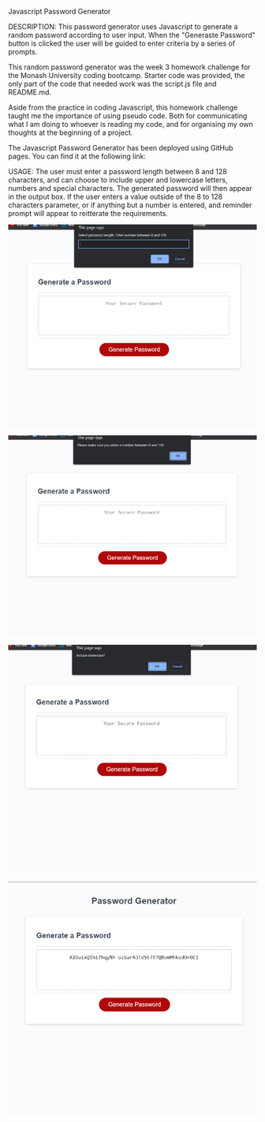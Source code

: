Javascript Password Generator

DESCRIPTION:
This password generator uses Javascript to generate a random password according to user input. When the "Generaste Password" button is clicked the user will be guided to enter criteria by a series of prompts.  

This random password generator was the week 3 homework challenge for the Monash University coding bootcamp. Starter code was provided, the only part of the code that needed work was the script.js file and README.md.

Aside from the practice in coding Javascript, this homework challenge taught me the importance of using pseudo code. Both for communicating what I am doing to whoever is reading my code, and for organising my own thoughts at the beginning of a project.  

The Javascript Password Generator has been deployed using GitHub pages. You can find it at the following link: 

USAGE:
The user must enter a password length between 8 and 128 characters, and can choose to include upper and lowercase letters, numbers and special characters. The generated password will then appear in the output box. If the user enters a value outside of the 8 to 128 characters parameter, or if anything but a number is entered, and reminder prompt will appear to reitterate the requirements.

![The password generator application displays window requesting user enter password length](assets\password-length.png)

![Password generator application reminds user character length needs to be between 8 and 128 with an alert window](assets/length-reminder.png)

![Password generator application asks user if lowercase characters should be included](assets/include-lowercase.png)

![Password generator application displays randomly generated password in password output field.](assets/password-generated.png)